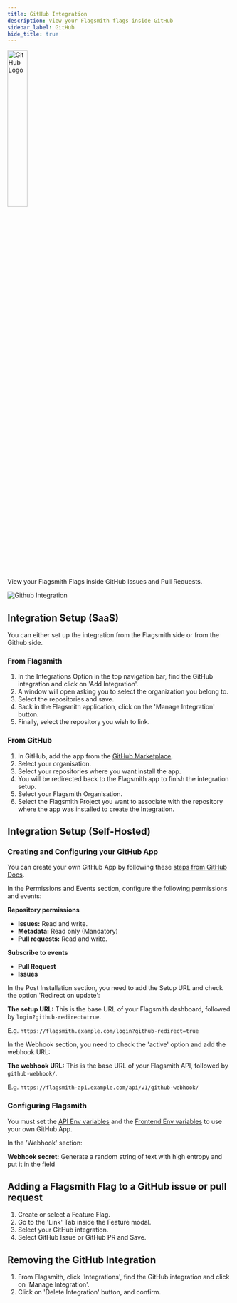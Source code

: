 ```yaml
---
title: GitHub Integration
description: View your Flagsmith flags inside GitHub
sidebar_label: GitHub
hide_title: true
---
```


<img src="/img/integrations/github/github-logo.svg" alt="GitHub Logo" width="30%" />

View your Flagsmith Flags inside GitHub Issues and Pull Requests.

![Github Integration](/img/integrations/github/github-integration-1.png)

## Integration Setup (SaaS)

You can either set up the integration from the Flagsmith side or from the Github side.

### From Flagsmith

1. In the Integrations Option in the top navigation bar, find the GitHub integration and click on 'Add Integration'.
2. A window will open asking you to select the organization you belong to.
3. Select the repositories and save.
4. Back in the Flagsmith application, click on the 'Manage Integration' button.
5. Finally, select the repository you wish to link.

### From GitHub

1. In GitHub, add the app from the [GitHub Marketplace](https://github.com/apps/flagsmith).
2. Select your organisation.
3. Select your repositories where you want install the app.
4. You will be redirected back to the Flagsmith app to finish the integration setup.
5. Select your Flagsmith Organisation.
6. Select the Flagsmith Project you want to associate with the repository where the app was installed to create the
   Integration.

## Integration Setup (Self-Hosted)

### Creating and Configuring your GitHub App

You can create your own GitHub App by following these
[steps from GitHub Docs](https://docs.github.com/en/apps/creating-github-apps/registering-a-github-app/registering-a-github-app).

In the Permissions and Events section, configure the following permissions and events:

**Repository permissions**

- **Issues:** Read and write.
- **Metadata:** Read only (Mandatory)
- **Pull requests:** Read and write.

**Subscribe to events**

- **Pull Request**
- **Issues**

In the Post Installation section, you need to add the Setup URL and check the option 'Redirect on update':

**The setup URL:** This is the base URL of your Flagsmith dashboard, followed by `login?github-redirect=true`.

E.g. `https://flagsmith.example.com/login?github-redirect=true`

In the Webhook section, you need to check the 'active' option and add the webhook URL:

**The webhook URL:** This is the base URL of your Flagsmith API, followed by `github-webhook/`.

E.g. `https://flagsmith-api.example.com/api/v1/github-webhook/`

### Configuring Flagsmith

You must set the [API Env variables](/deployment/hosting/locally-api.md#github-integration-environment-variables) and
the [Frontend Env variables](/deployment/hosting/locally-frontend.md#github-integration-environment-variables) to use
your own GitHub App.

In the 'Webhook' section:

**Webhook secret:** Generate a random string of text with high entropy and put it in the field

## Adding a Flagsmith Flag to a GitHub issue or pull request

1. Create or select a Feature Flag.
2. Go to the 'Link' Tab inside the Feature modal.
3. Select your GitHub integration.
4. Select GitHub Issue or GitHub PR and Save.

## Removing the GitHub Integration

1. From Flagsmith, click 'Integrations', find the GitHub integration and click on 'Manage Integration'.
2. Click on 'Delete Integration' button, and confirm. 